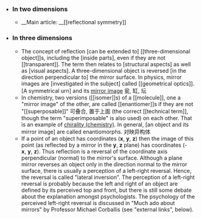 - ### In two dimensions
    - __Main article: __[[reflectional symmetry]]
- ### In three dimensions
    - The concept of reflection [can be extended to] [[three-dimensional object]]s, including the [inside parts], even if they are not [[transparent]]. The term then relates to [structural aspects] as well as [visual aspects]. A three-dimensional object is reversed [in the direction perpendicular to] the mirror surface. In physics, mirror images are [investigated in the subject] called [[geometrical optics]].
        [A symmetrical urn] and its [mirror image](https://en.wikipedia.org/wiki/File:Mirror.jpg) 瓮, 缸, 坛
    - In chemistry, two versions ([[isomer]]s) of a [[molecule]], one a "mirror image" of the other, are called [[enantiomer]]s if they are not "[[superposable]]" 可叠合, 置于上面 (the correct [[technical term]], though the term "superimposable" is also used) on each other. That is an example of [chirality (chemistry)]([[chirality]]). In general, [an object and its mirror image] are called enantiomorphs. 对映异构体
    - If a point of an object has coordinates (__x__, __y__, __z__) then the image of this point (as reflected by a mirror in the __y__, __z__ plane) has coordinates (-__x__, __y__, __z__). Thus reflection is a reversal of the coordinate axis perpendicular (normal) to the mirror's surface. Although a plane mirror reverses an object only in the direction normal to the mirror surface, there is usually a perception of a left-right reversal. Hence, the reversal is called "lateral inversion". The perception of a left-right reversal is probably because the left and right of an object are defined by its perceived top and front, but there is still some debate about the explanation amongst psychologists. The psychology of the perceived left-right reversal is discussed in "Much ado about mirrors" by Professor Michael Corballis (see "external links", below).
